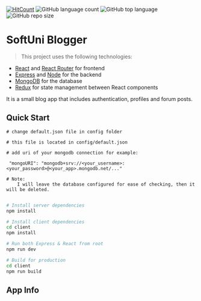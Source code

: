 [![HitCount](http://hits.dwyl.io/{chrisbg69}/{SoftUni-Blogger}.svg)](http://hits.dwyl.io/{chrisbg69}/{SoftUni-Blogger})
![GitHub language count](https://img.shields.io/github/languages/count/chrisbg69/SoftUni-Blogger)
![GitHub top language](https://img.shields.io/github/languages/top/chrisbg69/SoftUni-Blogger)
![GitHub repo size](https://img.shields.io/github/repo-size/chrisbg69/SoftUni-Blogger)

# SoftUni Blogger

> This project uses the following technologies:

- [React](https://reactjs.org) and [React Router](https://reacttraining.com/react-router/) for frontend
- [Express](http://expressjs.com/) and [Node](https://nodejs.org/en/) for the backend
- [MongoDB](https://www.mongodb.com/) for the database
- [Redux](https://redux.js.org/basics/usagewithreact) for state management between React components

It is a small blog app that includes authentication, profiles and forum posts.

## Quick Start

```
# change default.json file in config folder

# this file is located in config/default.json

# add uri of your mongodb connection for example:

 "mongoURI": "mongodb+srv://<your_username>:<your_password>@<your_app>.mongodb.net/..."

# Note:
    I will leave the database configured for ease of checking, then it will be deleted.
 
```

```bash
# Install server dependencies
npm install

# Install client dependencies
cd client
npm install

# Run both Express & React from root
npm run dev

# Build for production
cd client
npm run build
```

## App Info


